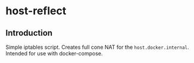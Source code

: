 # host-reflect

## Introduction
Simple iptables script.
Creates full cone NAT for the `host.docker.internal`.
Intended for use with docker-compose.